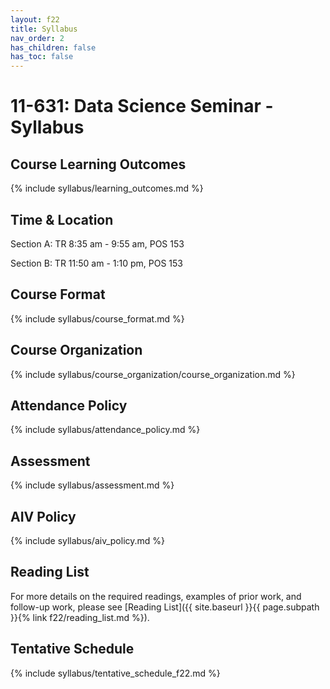 ```yaml
---
layout: f22
title: Syllabus
nav_order: 2
has_children: false
has_toc: false
---
```


# 11-631:  Data Science Seminar - Syllabus

## Course Learning Outcomes

{% include syllabus/learning_outcomes.md %}

## Time & Location

Section A: TR 8:35 am - 9:55 am, POS 153

Section B: TR 11:50 am - 1:10 pm, POS 153

## Course Format

{% include syllabus/course_format.md %}

## Course Organization

{% include syllabus/course_organization/course_organization.md %}

## Attendance Policy

{% include syllabus/attendance_policy.md %}

## Assessment

{% include syllabus/assessment.md %}

## AIV Policy

{% include syllabus/aiv_policy.md %}

## Reading List

For more details on the required readings, examples of prior work, and follow-up work, please see [Reading List]({{ site.baseurl }}{{ page.subpath }}{% link f22/reading_list.md %}).

## Tentative Schedule

{% include syllabus/tentative_schedule_f22.md %}
